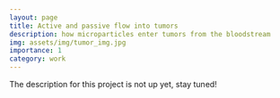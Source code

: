 ```yaml
---
layout: page
title: Active and passive flow into tumors
description: how microparticles enter tumors from the bloodstream
img: assets/img/tumor_img.jpg
importance: 1
category: work
---
```


The description for this project is not up yet, stay tuned!
